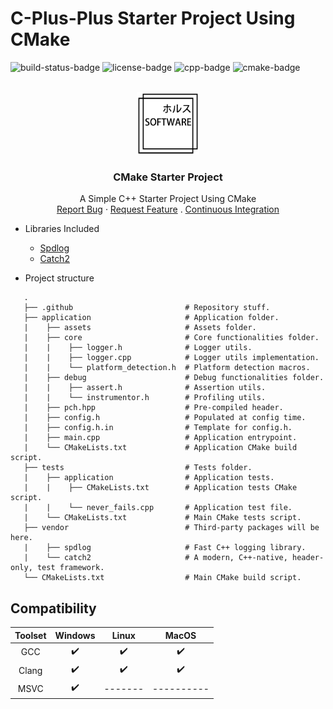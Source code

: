# C-Plus-Plus Starter Project Using CMake
![build-status-badge] ![license-badge] ![cpp-badge] ![cmake-badge]
<!-- PROJECT LOGO -->
<br />
<div align="center">
  <a href="https://github.com/thiago-rezende/cmake-starter-project">
    <img src="https://github.com/thiago-rezende/cmake-starter-project/raw/master/.github/logo.png" alt="Logo" width="100" height="100">
  </a>

  <h3 align="center">CMake Starter Project</h3>
  <p align="center">
    A Simple C++ Starter Project Using CMake
    <br />
    <a href="https://github.com/thiago-rezende/cmake-starter-project/issues">Report Bug</a>
    ·
    <a href="https://github.com/thiago-rezende/cmake-starter-project/issues">Request Feature</a>
    .
    <a href="https://github.com/thiago-rezende/cmake-starter-project/actions">Continuous Integration</a>
  </p>
</div>

 - Libraries Included
    - [Spdlog][spdlog-url]
    - [Catch2][catch2-url]

 - Project structure
 ```
    .
    ├── .github                         # Repository stuff.
    ├── application                     # Application folder.
    |    ├── assets                     # Assets folder.
    |    ├── core                       # Core functionalities folder.
    |    |    ├── logger.h              # Logger utils.
    |    |    ├── logger.cpp            # Logger utils implementation.
    |    |    └── platform_detection.h  # Platform detection macros.
    |    ├── debug                      # Debug functionalities folder.
    |    |    ├── assert.h              # Assertion utils.
    |    |    └── instrumentor.h        # Profiling utils.
    |    ├── pch.hpp                    # Pre-compiled header.
    |    ├── config.h                   # Populated at config time.
    |    ├── config.h.in                # Template for config.h.
    |    ├── main.cpp                   # Application entrypoint.
    |    └── CMakeLists.txt             # Application CMake build script.
    ├── tests                           # Tests folder.
    |    ├── application                # Application tests.
    |    |    ├── CMakeLists.txt        # Application tests CMake script.
    |    |    └── never_fails.cpp       # Application test file.
    |    └── CMakeLists.txt             # Main CMake tests script.
    ├── vendor                          # Third-party packages will be here.
    |    ├── spdlog                     # Fast C++ logging library.
    |    └── catch2                     # A modern, C++-native, header-only, test framework.
    └── CMakeLists.txt                  # Main CMake build script.
```
 ## Compatibility

 | Toolset | Windows |  Linux  |   MacOS    |
 | :-----: | :-----: | :-----: | :--------: |
 |   GCC   |    ✔️    |    ✔️    |    ✔️    |
 |  Clang   |    ✔️    |    ✔️    |    ✔️    |
 |  MSVC   |    ✔️    | ------- | ---------- |

<!-- Links -->
[cmake-url]: https://cmake.org/
[spdlog-url]: https://github.com/gabime/spdlog
[catch2-url]: https://github.com/catchorg/Catch2

<!-- Badges -->
[build-status-badge]: https://github.com/thiago-rezende/cmake-starter-project/workflows/build/badge.svg
[license-badge]: https://img.shields.io/badge/license-MIT-blue.svg?style=flat-square
[cmake-badge]: https://img.shields.io/badge/CMake-3.16.0-blueviolet.svg?style=flat-square
[cpp-badge]: https://img.shields.io/badge/C++-17-orange.svg?style=flat-square
